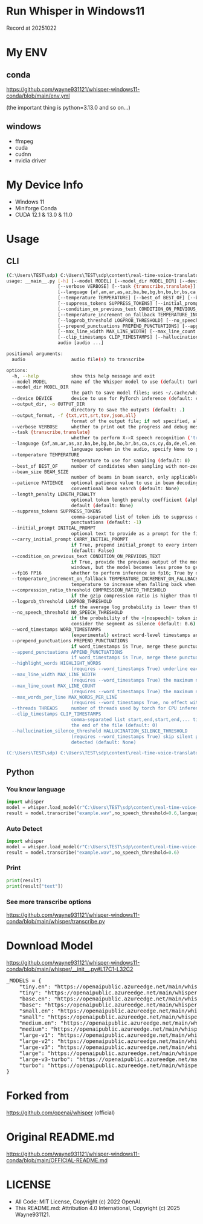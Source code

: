 # Run Whisper in Windows11
Record at 20251022

# My ENV
## conda
https://github.com/wayne931121/whisper-windows11-conda/blob/main/env.yml

(the important thing is python=3.13.0 and so on...)
## windows
- ffmpeg
- cuda
- cudnn
- nvidia driver
# My Device Info
- Windows 11
- Miniforge Conda
- CUDA 12.1 & 13.0 & 11.0

# Usage
## CLI
```sh
(C:\Users\TEST\sdp) C:\Users\TEST\sdp\content\real-time-voice-translator>python -m whisper -h
usage: __main__.py [-h] [--model MODEL] [--model_dir MODEL_DIR] [--device DEVICE] [--output_dir OUTPUT_DIR] [--output_format {txt,vtt,srt,tsv,json,all}]
                   [--verbose VERBOSE] [--task {transcribe,translate}]
                   [--language {af,am,ar,as,az,ba,be,bg,bn,bo,br,bs,ca,cs,cy,da,de,el,en,es,et,eu,fa,fi,fo,fr,gl,gu,ha,haw,he,hi,hr,ht,hu,hy,id,is,it,ja,jw,ka,kk,km,kn,ko,la,lb,ln,lo,lt,lv,mg,mi,mk,ml,mn,mr,ms,mt,my,ne,nl,nn,no,oc,pa,pl,ps,pt,ro,ru,sa,sd,si,sk,sl,sn,so,sq,sr,su,sv,sw,ta,te,tg,th,tk,tl,tr,tt,uk,ur,uz,vi,yi,yo,yue,zh,Afrikaans,Albanian,Amharic,Arabic,Armenian,Assamese,Azerbaijani,Bashkir,Basque,Belarusian,Bengali,Bosnian,Breton,Bulgarian,Burmese,Cantonese,Castilian,Catalan,Chinese,Croatian,Czech,Danish,Dutch,English,Estonian,Faroese,Finnish,Flemish,French,Galician,Georgian,German,Greek,Gujarati,Haitian,Haitian Creole,Hausa,Hawaiian,Hebrew,Hindi,Hungarian,Icelandic,Indonesian,Italian,Japanese,Javanese,Kannada,Kazakh,Khmer,Korean,Lao,Latin,Latvian,Letzeburgesch,Lingala,Lithuanian,Luxembourgish,Macedonian,Malagasy,Malay,Malayalam,Maltese,Mandarin,Maori,Marathi,Moldavian,Moldovan,Mongolian,Myanmar,Nepali,Norwegian,Nynorsk,Occitan,Panjabi,Pashto,Persian,Polish,Portuguese,Punjabi,Pushto,Romanian,Russian,Sanskrit,Serbian,Shona,Sindhi,Sinhala,Sinhalese,Slovak,Slovenian,Somali,Spanish,Sundanese,Swahili,Swedish,Tagalog,Tajik,Tamil,Tatar,Telugu,Thai,Tibetan,Turkish,Turkmen,Ukrainian,Urdu,Uzbek,Valencian,Vietnamese,Welsh,Yiddish,Yoruba}]
                   [--temperature TEMPERATURE] [--best_of BEST_OF] [--beam_size BEAM_SIZE] [--patience PATIENCE] [--length_penalty LENGTH_PENALTY]
                   [--suppress_tokens SUPPRESS_TOKENS] [--initial_prompt INITIAL_PROMPT] [--carry_initial_prompt CARRY_INITIAL_PROMPT]
                   [--condition_on_previous_text CONDITION_ON_PREVIOUS_TEXT] [--fp16 FP16]
                   [--temperature_increment_on_fallback TEMPERATURE_INCREMENT_ON_FALLBACK] [--compression_ratio_threshold COMPRESSION_RATIO_THRESHOLD]
                   [--logprob_threshold LOGPROB_THRESHOLD] [--no_speech_threshold NO_SPEECH_THRESHOLD] [--word_timestamps WORD_TIMESTAMPS]
                   [--prepend_punctuations PREPEND_PUNCTUATIONS] [--append_punctuations APPEND_PUNCTUATIONS] [--highlight_words HIGHLIGHT_WORDS]
                   [--max_line_width MAX_LINE_WIDTH] [--max_line_count MAX_LINE_COUNT] [--max_words_per_line MAX_WORDS_PER_LINE] [--threads THREADS]
                   [--clip_timestamps CLIP_TIMESTAMPS] [--hallucination_silence_threshold HALLUCINATION_SILENCE_THRESHOLD]
                   audio [audio ...]

positional arguments:
  audio                 audio file(s) to transcribe

options:
  -h, --help            show this help message and exit
  --model MODEL         name of the Whisper model to use (default: turbo)
  --model_dir MODEL_DIR
                        the path to save model files; uses ~/.cache/whisper by default (default: None)
  --device DEVICE       device to use for PyTorch inference (default: cuda)
  --output_dir, -o OUTPUT_DIR
                        directory to save the outputs (default: .)
  --output_format, -f {txt,vtt,srt,tsv,json,all}
                        format of the output file; if not specified, all available formats will be produced (default: all)
  --verbose VERBOSE     whether to print out the progress and debug messages (default: True)
  --task {transcribe,translate}
                        whether to perform X->X speech recognition ('transcribe') or X->English translation ('translate') (default: transcribe)
  --language {af,am,ar,as,az,ba,be,bg,bn,bo,br,bs,ca,cs,cy,da,de,el,en,es,et,eu,fa,fi,fo,fr,gl,gu,ha,haw,he,hi,hr,ht,hu,hy,id,is,it,ja,jw,ka,kk,km,kn,ko,la,lb,ln,lo,lt,lv,mg,mi,mk,ml,mn,mr,ms,mt,my,ne,nl,nn,no,oc,pa,pl,ps,pt,ro,ru,sa,sd,si,sk,sl,sn,so,sq,sr,su,sv,sw,ta,te,tg,th,tk,tl,tr,tt,uk,ur,uz,vi,yi,yo,yue,zh,Afrikaans,Albanian,Amharic,Arabic,Armenian,Assamese,Azerbaijani,Bashkir,Basque,Belarusian,Bengali,Bosnian,Breton,Bulgarian,Burmese,Cantonese,Castilian,Catalan,Chinese,Croatian,Czech,Danish,Dutch,English,Estonian,Faroese,Finnish,Flemish,French,Galician,Georgian,German,Greek,Gujarati,Haitian,Haitian Creole,Hausa,Hawaiian,Hebrew,Hindi,Hungarian,Icelandic,Indonesian,Italian,Japanese,Javanese,Kannada,Kazakh,Khmer,Korean,Lao,Latin,Latvian,Letzeburgesch,Lingala,Lithuanian,Luxembourgish,Macedonian,Malagasy,Malay,Malayalam,Maltese,Mandarin,Maori,Marathi,Moldavian,Moldovan,Mongolian,Myanmar,Nepali,Norwegian,Nynorsk,Occitan,Panjabi,Pashto,Persian,Polish,Portuguese,Punjabi,Pushto,Romanian,Russian,Sanskrit,Serbian,Shona,Sindhi,Sinhala,Sinhalese,Slovak,Slovenian,Somali,Spanish,Sundanese,Swahili,Swedish,Tagalog,Tajik,Tamil,Tatar,Telugu,Thai,Tibetan,Turkish,Turkmen,Ukrainian,Urdu,Uzbek,Valencian,Vietnamese,Welsh,Yiddish,Yoruba}
                        language spoken in the audio, specify None to perform language detection (default: None)
  --temperature TEMPERATURE
                        temperature to use for sampling (default: 0)
  --best_of BEST_OF     number of candidates when sampling with non-zero temperature (default: 5)
  --beam_size BEAM_SIZE
                        number of beams in beam search, only applicable when temperature is zero (default: 5)
  --patience PATIENCE   optional patience value to use in beam decoding, as in https://arxiv.org/abs/2204.05424, the default (1.0) is equivalent to
                        conventional beam search (default: None)
  --length_penalty LENGTH_PENALTY
                        optional token length penalty coefficient (alpha) as in https://arxiv.org/abs/1609.08144, uses simple length normalization by
                        default (default: None)
  --suppress_tokens SUPPRESS_TOKENS
                        comma-separated list of token ids to suppress during sampling; '-1' will suppress most special characters except common
                        punctuations (default: -1)
  --initial_prompt INITIAL_PROMPT
                        optional text to provide as a prompt for the first window. (default: None)
  --carry_initial_prompt CARRY_INITIAL_PROMPT
                        if True, prepend initial_prompt to every internal decode() call. May reduce the effectiveness of condition_on_previous_text
                        (default: False)
  --condition_on_previous_text CONDITION_ON_PREVIOUS_TEXT
                        if True, provide the previous output of the model as a prompt for the next window; disabling may make the text inconsistent across
                        windows, but the model becomes less prone to getting stuck in a failure loop (default: True)
  --fp16 FP16           whether to perform inference in fp16; True by default (default: True)
  --temperature_increment_on_fallback TEMPERATURE_INCREMENT_ON_FALLBACK
                        temperature to increase when falling back when the decoding fails to meet either of the thresholds below (default: 0.2)
  --compression_ratio_threshold COMPRESSION_RATIO_THRESHOLD
                        if the gzip compression ratio is higher than this value, treat the decoding as failed (default: 2.4)
  --logprob_threshold LOGPROB_THRESHOLD
                        if the average log probability is lower than this value, treat the decoding as failed (default: -1.0)
  --no_speech_threshold NO_SPEECH_THRESHOLD
                        if the probability of the <|nospeech|> token is higher than this value AND the decoding has failed due to `logprob_threshold`,
                        consider the segment as silence (default: 0.6)
  --word_timestamps WORD_TIMESTAMPS
                        (experimental) extract word-level timestamps and refine the results based on them (default: False)
  --prepend_punctuations PREPEND_PUNCTUATIONS
                        if word_timestamps is True, merge these punctuation symbols with the next word (default: "'“¿([{-)
  --append_punctuations APPEND_PUNCTUATIONS
                        if word_timestamps is True, merge these punctuation symbols with the previous word (default: "'.。,，!！?？:：”)]}、)
  --highlight_words HIGHLIGHT_WORDS
                        (requires --word_timestamps True) underline each word as it is spoken in srt and vtt (default: False)
  --max_line_width MAX_LINE_WIDTH
                        (requires --word_timestamps True) the maximum number of characters in a line before breaking the line (default: None)
  --max_line_count MAX_LINE_COUNT
                        (requires --word_timestamps True) the maximum number of lines in a segment (default: None)
  --max_words_per_line MAX_WORDS_PER_LINE
                        (requires --word_timestamps True, no effect with --max_line_width) the maximum number of words in a segment (default: None)
  --threads THREADS     number of threads used by torch for CPU inference; supercedes MKL_NUM_THREADS/OMP_NUM_THREADS (default: 0)
  --clip_timestamps CLIP_TIMESTAMPS
                        comma-separated list start,end,start,end,... timestamps (in seconds) of clips to process, where the last end timestamp defaults to
                        the end of the file (default: 0)
  --hallucination_silence_threshold HALLUCINATION_SILENCE_THRESHOLD
                        (requires --word_timestamps True) skip silent periods longer than this threshold (in seconds) when a possible hallucination is
                        detected (default: None)

(C:\Users\TEST\sdp) C:\Users\TEST\sdp\content\real-time-voice-translator>
```
## Python
### You know language
```py
import whisper
model = whisper.load_model(r"C:\Users\TEST\sdp\content\real-time-voice-translator\large-v3-turbo.pt")
result = model.transcribe("example.wav",no_speech_threshold=0.6,language="en")
```
### Auto Detect
```py
import whisper
model = whisper.load_model(r"C:\Users\TEST\sdp\content\real-time-voice-translator\large-v3-turbo.pt")
result = model.transcribe("example.wav",no_speech_threshold=0.6)
```
### Print
```py
print(result)
print(result["text"])
```
### See more transcribe options
https://github.com/wayne931121/whisper-windows11-conda/blob/main/whisper/transcribe.py

# Download Model
https://github.com/wayne931121/whisper-windows11-conda/blob/main/whisper/__init__.py#L17C1-L32C2

<pre>
_MODELS = {
    "tiny.en": "https://openaipublic.azureedge.net/main/whisper/models/d3dd57d32accea0b295c96e26691aa14d8822fac7d9d27d5dc00b4ca2826dd03/tiny.en.pt",
    "tiny": "https://openaipublic.azureedge.net/main/whisper/models/65147644a518d12f04e32d6f3b26facc3f8dd46e5390956a9424a650c0ce22b9/tiny.pt",
    "base.en": "https://openaipublic.azureedge.net/main/whisper/models/25a8566e1d0c1e2231d1c762132cd20e0f96a85d16145c3a00adf5d1ac670ead/base.en.pt",
    "base": "https://openaipublic.azureedge.net/main/whisper/models/ed3a0b6b1c0edf879ad9b11b1af5a0e6ab5db9205f891f668f8b0e6c6326e34e/base.pt",
    "small.en": "https://openaipublic.azureedge.net/main/whisper/models/f953ad0fd29cacd07d5a9eda5624af0f6bcf2258be67c92b79389873d91e0872/small.en.pt",
    "small": "https://openaipublic.azureedge.net/main/whisper/models/9ecf779972d90ba49c06d968637d720dd632c55bbf19d441fb42bf17a411e794/small.pt",
    "medium.en": "https://openaipublic.azureedge.net/main/whisper/models/d7440d1dc186f76616474e0ff0b3b6b879abc9d1a4926b7adfa41db2d497ab4f/medium.en.pt",
    "medium": "https://openaipublic.azureedge.net/main/whisper/models/345ae4da62f9b3d59415adc60127b97c714f32e89e936602e85993674d08dcb1/medium.pt",
    "large-v1": "https://openaipublic.azureedge.net/main/whisper/models/e4b87e7e0bf463eb8e6956e646f1e277e901512310def2c24bf0e11bd3c28e9a/large-v1.pt",
    "large-v2": "https://openaipublic.azureedge.net/main/whisper/models/81f7c96c852ee8fc832187b0132e569d6c3065a3252ed18e56effd0b6a73e524/large-v2.pt",
    "large-v3": "https://openaipublic.azureedge.net/main/whisper/models/e5b1a55b89c1367dacf97e3e19bfd829a01529dbfdeefa8caeb59b3f1b81dadb/large-v3.pt",
    "large": "https://openaipublic.azureedge.net/main/whisper/models/e5b1a55b89c1367dacf97e3e19bfd829a01529dbfdeefa8caeb59b3f1b81dadb/large-v3.pt",
    "large-v3-turbo": "https://openaipublic.azureedge.net/main/whisper/models/aff26ae408abcba5fbf8813c21e62b0941638c5f6eebfb145be0c9839262a19a/large-v3-turbo.pt",
    "turbo": "https://openaipublic.azureedge.net/main/whisper/models/aff26ae408abcba5fbf8813c21e62b0941638c5f6eebfb145be0c9839262a19a/large-v3-turbo.pt",
}
</pre>

# Forked from
https://github.com/openai/whisper (official)

# Original README.md
https://github.com/wayne931121/whisper-windows11-conda/blob/main/OFFICIAL-README.md

# LICENSE
- All Code: MIT License, Copyright (c) 2022 OpenAI.
- This README.md: Attribution 4.0 International, Copyright (c) 2025 Wayne931121.
